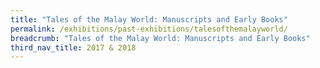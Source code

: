 ```yaml
---
title: "Tales of the Malay World: Manuscripts and Early Books"
permalink: /exhibitions/past-exhibitions/talesofthemalayworld/
breadcrumb: "Tales of the Malay World: Manuscripts and Early Books"
third_nav_title: 2017 & 2018
---
```

